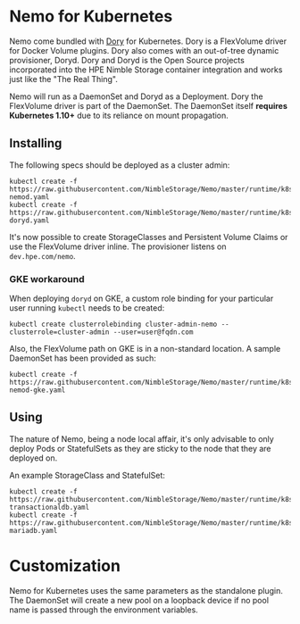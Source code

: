 # Nemo for Kubernetes
Nemo come bundled with [Dory](https://github.com/hpe-storage/dory) for Kubernetes. Dory is a FlexVolume driver for Docker Volume plugins. Dory also comes with an out-of-tree dynamic provisioner, Doryd. Dory and Doryd is the Open Source projects incorporated into the HPE Nimble Storage container integration and works just like the "The Real Thing".

Nemo will run as a DaemonSet and Doryd as a Deployment. Dory the FlexVolume driver is part of the DaemonSet. The DaemonSet itself **requires Kubernetes 1.10+** due to its reliance on mount propagation.

## Installing
The following specs should be deployed as a cluster admin:
```
kubectl create -f https://raw.githubusercontent.com/NimbleStorage/Nemo/master/runtime/k8s/daemonset-nemod.yaml
kubectl create -f https://raw.githubusercontent.com/NimbleStorage/Nemo/master/runtime/k8s/deploy-doryd.yaml
```
It's now possible to create StorageClasses and Persistent Volume Claims or use the FlexVolume driver inline. The provisioner listens on `dev.hpe.com/nemo`.

### GKE workaround ###
When deploying `doryd` on GKE, a custom role binding for your particular user running `kubectl` needs to be created:
```
kubectl create clusterrolebinding cluster-admin-nemo --clusterrole=cluster-admin --user=user@fqdn.com
```
Also, the FlexVolume path on GKE is in a non-standard location. A sample DaemonSet has been provided as such:
```
kubectl create -f https://raw.githubusercontent.com/NimbleStorage/Nemo/master/runtime/k8s/daemonset-nemod-gke.yaml
```

## Using
The nature of Nemo, being a node local affair, it's only advisable to only deploy Pods or StatefulSets as they are sticky to the node that they are deployed on.

An example StorageClass and StatefulSet:
```
kubectl create -f https://raw.githubusercontent.com/NimbleStorage/Nemo/master/runtime/k8s/sc-transactionaldb.yaml
kubectl create -f https://raw.githubusercontent.com/NimbleStorage/Nemo/master/runtime/k8s/statefulset-mariadb.yaml
```

# Customization
Nemo for Kubernetes uses the same parameters as the standalone plugin. The DaemonSet will create a new pool on a loopback device if no pool name is passed through the environment variables. 
